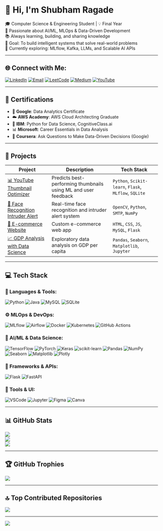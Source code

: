 
# 👋 Hi, I'm Shubham Ragade

🎓 Computer Science & Engineering Student | 💡 Final Year  
🔬 Passionate about AI/ML, MLOps & Data-Driven Development  
📚 Always learning, building, and sharing knowledge  
🎯 Goal: To build intelligent systems that solve real-world problems  
🌱 Currently exploring: MLflow, Kafka, LLMs, and Scalable AI APIs  

---

## 🌐 Connect with Me:
[![LinkedIn](https://img.shields.io/badge/LinkedIn-%230077B5.svg?logo=linkedin&logoColor=white)](https://www.linkedin.com/in/shubham-ragade-a9543531a/)
[![Email](https://img.shields.io/badge/Email-D14836?logo=gmail&logoColor=white)](mailto:shubhamragade2003@gmail.com)
[![LeetCode](https://img.shields.io/badge/LeetCode-%23FFA116.svg?style=for-the-badge&logo=leetcode&logoColor=black)](https://leetcode.com/)
[![Medium](https://img.shields.io/badge/Medium-%23000000.svg?style=for-the-badge&logo=medium&logoColor=white)](https://medium.com/@shubhamragade2003)
[![YouTube](https://img.shields.io/badge/YouTube-%23FF0000.svg?style=for-the-badge&logo=youtube&logoColor=white)](https://www.youtube.com/@ItAnivibe)

---

## 💼 Certifications

- 🧠 **Google**: Data Analytics Certificate  
- ☁️ **AWS Academy**: AWS Cloud Architecting Graduate  
- 🧪 **IBM**: Python for Data Science, CognitiveClass.ai  
- 📊 **Microsoft**: Career Essentials in Data Analysis  
- 🧮 **Coursera**: Ask Questions to Make Data-Driven Decisions (Google)

---

## 🚀 Projects

| Project | Description | Tech Stack |
|--------|-------------|------------|
| [📊 YouTube Thumbnail Optimizer](https://github.com/shubhamragade/youtube-thumbnail-optimizer) | Predicts best-performing thumbnails using ML and user feedback | `Python`, `Scikit-learn`, `Flask`, `MLflow`, `SQLite` |
| [🧠 Face Recognition Intruder Alert](https://github.com/shubhamragade/face-recognition-alert) | Real-time face recognition and intruder alert system | `OpenCV`, `Python`, `SMTP`, `NumPy` |
| [🛒 E-commerce Website](https://github.com/shubhamragade/ecommerce-platform) | Custom e-commerce web app | `HTML`, `CSS`, `JS`, `MySQL`, `Flask` |
| [📈 GDP Analysis with Data Science](https://github.com/shubhamragade/gdp-analysis) | Exploratory data analysis on GDP per capita | `Pandas`, `Seaborn`, `Matplotlib`, `Jupyter` |

---

## 💻 Tech Stack

### 🚀 Languages & Tools:
![Python](https://img.shields.io/badge/python-3670A0?style=for-the-badge&logo=python&logoColor=ffdd54)
![Java](https://img.shields.io/badge/java-%23ED8B00.svg?style=for-the-badge&logo=openjdk&logoColor=white)
![MySQL](https://img.shields.io/badge/mysql-4479A1.svg?style=for-the-badge&logo=mysql&logoColor=white)
![SQLite](https://img.shields.io/badge/sqlite-%2307405e.svg?style=for-the-badge&logo=sqlite&logoColor=white)

### ⚙️ MLOps & DevOps:
![MLflow](https://img.shields.io/badge/MLflow-%2312100E.svg?style=for-the-badge&logo=mlflow&logoColor=white)
![Airflow](https://img.shields.io/badge/Airflow-017CEE?style=for-the-badge&logo=Apache%20Airflow&logoColor=white)
![Docker](https://img.shields.io/badge/Docker-%230db7ed.svg?style=for-the-badge&logo=docker&logoColor=white)
![Kubernetes](https://img.shields.io/badge/Kubernetes-%23326ce5.svg?style=for-the-badge&logo=kubernetes&logoColor=white)
![GitHub Actions](https://img.shields.io/badge/github%20actions-%232671E5.svg?style=for-the-badge&logo=githubactions&logoColor=white)

### 🤖 AI/ML & Data Science:
![TensorFlow](https://img.shields.io/badge/TensorFlow-%23FF6F00.svg?style=for-the-badge&logo=TensorFlow&logoColor=white)
![PyTorch](https://img.shields.io/badge/PyTorch-%23EE4C2C.svg?style=for-the-badge&logo=PyTorch&logoColor=white)
![Keras](https://img.shields.io/badge/Keras-%23D00000.svg?style=for-the-badge&logo=Keras&logoColor=white)
![scikit-learn](https://img.shields.io/badge/scikit--learn-%23F7931E.svg?style=for-the-badge&logo=scikit-learn&logoColor=white)
![Pandas](https://img.shields.io/badge/pandas-%23150458.svg?style=for-the-badge&logo=pandas&logoColor=white)
![NumPy](https://img.shields.io/badge/numpy-%23013243.svg?style=for-the-badge&logo=numpy&logoColor=white)
![Seaborn](https://img.shields.io/badge/Seaborn-007ACC.svg?style=for-the-badge&logoColor=white)
![Matplotlib](https://img.shields.io/badge/Matplotlib-%23ffffff.svg?style=for-the-badge&logo=Matplotlib&logoColor=black)
![Plotly](https://img.shields.io/badge/Plotly-%233F4F75.svg?style=for-the-badge&logo=plotly&logoColor=white)

### 🔧 Frameworks & APIs:
![Flask](https://img.shields.io/badge/flask-%23000.svg?style=for-the-badge&logo=flask&logoColor=white)
![FastAPI](https://img.shields.io/badge/FastAPI-005571?style=for-the-badge&logo=fastapi)

### 🧰 Tools & UI:
![VSCode](https://img.shields.io/badge/VSCode-%23007ACC.svg?style=for-the-badge&logo=visual-studio-code&logoColor=white)
![Jupyter](https://img.shields.io/badge/Jupyter-F37626.svg?style=for-the-badge&logo=Jupyter&logoColor=white)
![Figma](https://img.shields.io/badge/figma-%23F24E1E.svg?style=for-the-badge&logo=figma&logoColor=white)
![Canva](https://img.shields.io/badge/Canva-%2300C4CC.svg?style=for-the-badge&logo=Canva&logoColor=white)

---

## 📊 GitHub Stats

![](https://github-readme-stats.vercel.app/api?username=shubhamragade&theme=dark&hide_border=false&include_all_commits=true&count_private=true)<br/>
![](https://nirzak-streak-stats.vercel.app/?user=shubhamragade&theme=dark&hide_border=false)<br/>
![](https://github-readme-stats.vercel.app/api/top-langs/?username=shubhamragade&theme=dark&hide_border=false&layout=compact)

---

## 🏆 GitHub Trophies
![](https://github-profile-trophy.vercel.app/?username=shubhamragade&theme=radical&no-frame=false&no-bg=true&margin-w=4)

---

## 🔝 Top Contributed Repositories
![](https://github-contributor-stats.vercel.app/api?username=shubhamragade&limit=5&theme=dark&combine_all_yearly_contributions=true)

---

[![](https://visitcount.itsvg.in/api?id=shubhamragade&icon=0&color=0)](https://visitcount.itsvg.in)

<!-- Proudly created with GPRM ( https://gprm.itsvg.in ) -->
